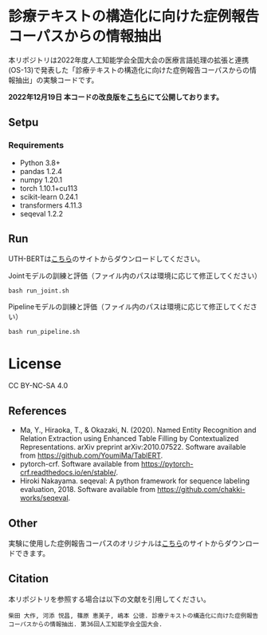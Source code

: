 # 診療テキストの構造化に向けた症例報告コーパスからの情報抽出

本リポジトリは2022年度人工知能学会全国大会の医療言語処理の拡張と連携 (OS-13)で発表した「診療テキストの構造化に向けた症例報告コーパスからの情報抽出」の実験コードです。

**2022年12月19日 本コードの改良版を[こちら](https://github.com/aih-uth/UTH36_MEDINFO2023)にて公開しております。**

## Setpu
### Requirements

- Python 3.8+
- pandas 1.2.4
- numpy 1.20.1
- torch 1.10.1+cu113
- scikit-learn 0.24.1
- transformers 4.11.3
- seqeval 1.2.2

## Run

UTH-BERTは[こちら](https://ai-health.m.u-tokyo.ac.jp/home/research/uth-bert)のサイトからダウンロードしてください。

Jointモデルの訓練と評価（ファイル内のパスは環境に応じて修正してください）
```
bash run_joint.sh
```

Pipelineモデルの訓練と評価（ファイル内のパスは環境に応じて修正してください）
```
bash run_pipeline.sh
```

# License
CC BY-NC-SA 4.0

## References

- Ma, Y., Hiraoka, T., & Okazaki, N. (2020). Named Entity Recognition and Relation Extraction using Enhanced Table Filling by Contextualized Representations. arXiv preprint arXiv:2010.07522. Software available from https://github.com/YoumiMa/TablERT.
- pytorch-crf. Software available from https://pytorch-crf.readthedocs.io/en/stable/.
- Hiroki Nakayama. seqeval: A python framework for sequence labeling evaluation, 2018. Software available from https://github.com/chakki-works/seqeval.

## Other
実験に使用した症例報告コーパスのオリジナルは[こちら](https://ai-health.m.u-tokyo.ac.jp/home/research/corpus)のサイトからダウンロードできます。

## Citation

本リポジトリを参照する場合は以下の文献を引用してください。

```
柴田 大作, 河添 悦昌, 篠原 恵美子, 嶋本 公徳. 診療テキストの構造化に向けた症例報告コーパスからの情報抽出. 第36回人工知能学会全国大会.
```
